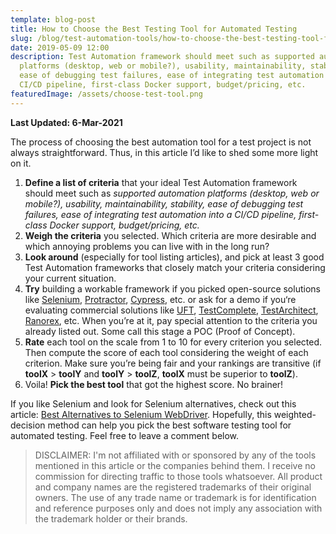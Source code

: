 ```yaml
---
template: blog-post
title: How to Choose the Best Testing Tool for Automated Testing
slug: /blog/test-automation-tools/how-to-choose-the-best-testing-tool-for-automated-testing/
date: 2019-05-09 12:00
description: Test Automation framework should meet such as supported automation
  platforms (desktop, web or mobile?), usability, maintainability, stability,
  ease of debugging test failures, ease of integrating test automation into a
  CI/CD pipeline, first-class Docker support, budget/pricing, etc.
featuredImage: /assets/choose-test-tool.png
---
```


**Last Updated: 6-Mar-2021**

The process of choosing the best automation tool for a test project is not always straightforward. Thus, in this article I’d like to shed some more light on it. 

1. **Define a list of criteria** that your ideal Test Automation framework should meet such as *supported automation platforms (desktop, web or mobile?), usability, maintainability, stability, ease of debugging test failures, ease of integrating test automation into a CI/CD pipeline, first-class Docker support, budget/pricing, etc.*
2. **Weigh the criteria** you selected. Which criteria are more desirable and which annoying problems you can live with in the long run? 
3. **Look around** (especially for tool listing articles), and pick at least 3 good Test Automation frameworks that closely match your criteria considering your current situation.
4. **Try** building a workable framework if you picked open-source solutions like [Selenium](http://seleniumhq.org/), [Protractor](http://protractortest.org/), [Cypress](http://cypress.io/), etc. or ask for a demo if you‘re evaluating commercial solutions like [UFT](https://www.microfocus.com/en-us/products/unified-functional-automated-testing/overview), [TestComplete](https://smartbear.com/product/testcomplete/overview/), [TestArchitect](https://www.testarchitect.com/), [Ranorex](http://ranorex.com/), etc. When you’re at it, pay special attention to the criteria you already listed out. Some call this stage a POC (Proof of Concept). 
5. **Rate** each tool on the scale from 1 to 10 for every criterion you selected. Then compute the score of each tool considering the weight of each criterion. Make sure you’re being fair and your rankings are transitive (if **toolX** > **toolY** and **toolY** > **toolZ**, **toolX** must be superior to **toolZ**).
6. Voila! **Pick the best tool** that got the highest score. No brainer!

If you like Selenium and look for Selenium alternatives, check out this article: [Best Alternatives to Selenium WebDriver](/blog/web-automation-testing/best-alternatives-to-selenium/). Hopefully, this weighted-decision method can help you pick the best software testing tool for automated testing. Feel free to leave a comment below.

> DISCLAIMER: I'm not affiliated with or sponsored by any of the tools mentioned in this article or the companies behind them. I receive no commission for directing traffic to those tools whatsoever. All product and company names are the registered trademarks of their original owners. The use of any trade name or trademark is for identification and reference purposes only and does not imply any association with the trademark holder or their brands.
